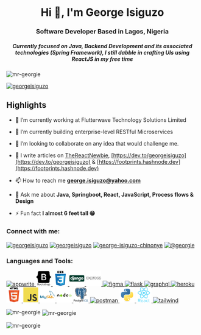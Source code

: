 <h1 align="center">Hi 👋, I'm George Isiguzo</h1>
<h3 align="center">Software Developer Based in Lagos, Nigeria</h3>
<h5 align="center">Currently focused on Java, Backend Development and its associated technologies (Spring Framework), I still dabble in crafting UIs using ReactJS in my free time</h5>

<p align="left"> <img src="https://komarev.com/ghpvc/?username=mr-georgie&label=Profile%20views&color=0e75b6&style=flat" alt="mr-georgie" /> </p>

<p align="left"> <a href="https://twitter.com/georgeisiguzo" target="blank"><img src="https://img.shields.io/twitter/follow/georgeisiguzo?logo=twitter&style=for-the-badge" alt="georgeisiguzo" /></a> </p>

## Highlights

- 🔭 I’m currently working at Flutterwave Technology Solutions Limited

- 🌱 I’m currently building enterprise-level RESTful Microservices

- 👯 I’m looking to collaborate on any idea that would challenge me.

- 📝 I write articles on [TheReactNewbie](https://thereactnewbie.xyz/), [https://dev.to/georgeisiguzo](https://dev.to/georgeisiguzo) & [https://footprints.hashnode.dev](https://footprints.hashnode.dev)

- 📫 How to reach me **george.isiguzo@yahoo.com**

- 💬 Ask me about **Java, Springboot, React, JavaScript, Process flows & Design**

- ⚡ Fun fact **I almost 6 feet tall 😁**

<h3 align="left">Connect with me:</h3>
<p align="left">
<a href="https://dev.to/georgeisiguzo" target="blank"><img align="center" src="https://raw.githubusercontent.com/rahuldkjain/github-profile-readme-generator/master/src/images/icons/Social/devto.svg" alt="georgeisiguzo" height="30" width="40" /></a>
<a href="https://twitter.com/georgeisiguzo" target="blank"><img align="center" src="https://raw.githubusercontent.com/rahuldkjain/github-profile-readme-generator/master/src/images/icons/Social/twitter.svg" alt="georgeisiguzo" height="30" width="40" /></a>
<a href="https://linkedin.com/in/george-isiguzo-chinonye" target="blank"><img align="center" src="https://raw.githubusercontent.com/rahuldkjain/github-profile-readme-generator/master/src/images/icons/Social/linked-in-alt.svg" alt="george-isiguzo-chinonye" height="30" width="40" /></a>
<a href="https://hashnode.com/@georgie" target="blank"><img align="center" src="https://raw.githubusercontent.com/rahuldkjain/github-profile-readme-generator/master/src/images/icons/Social/hashnode.svg" alt="@georgie" height="30" width="40" /></a>
</p>

<h3 align="left">Languages and Tools:</h3>
<p align="left"> <a href="https://appwrite.io" target="_blank" rel="noreferrer"> <img src="https://www.vectorlogo.zone/logos/appwriteio/appwriteio-icon.svg" alt="appwrite" width="40" height="40"/> </a> <a href="https://getbootstrap.com" target="_blank" rel="noreferrer"> <img src="https://raw.githubusercontent.com/devicons/devicon/master/icons/bootstrap/bootstrap-plain-wordmark.svg" alt="bootstrap" width="40" height="40"/> </a> <a href="https://www.w3schools.com/css/" target="_blank" rel="noreferrer"> <img src="https://raw.githubusercontent.com/devicons/devicon/master/icons/css3/css3-original-wordmark.svg" alt="css3" width="40" height="40"/> </a> <a href="https://www.djangoproject.com/" target="_blank" rel="noreferrer"> <img src="https://raw.githubusercontent.com/devicons/devicon/master/icons/django/django-original.svg" alt="django" width="40" height="40"/> </a> <a href="https://expressjs.com" target="_blank" rel="noreferrer"> <img src="https://raw.githubusercontent.com/devicons/devicon/master/icons/express/express-original-wordmark.svg" alt="express" width="40" height="40"/> </a> <a href="https://www.figma.com/" target="_blank" rel="noreferrer"> <img src="https://www.vectorlogo.zone/logos/figma/figma-icon.svg" alt="figma" width="40" height="40"/> </a> <a href="https://flask.palletsprojects.com/" target="_blank" rel="noreferrer"> <img src="https://www.vectorlogo.zone/logos/pocoo_flask/pocoo_flask-icon.svg" alt="flask" width="40" height="40"/> </a> <a href="https://graphql.org" target="_blank" rel="noreferrer"> <img src="https://www.vectorlogo.zone/logos/graphql/graphql-icon.svg" alt="graphql" width="40" height="40"/> </a> <a href="https://heroku.com" target="_blank" rel="noreferrer"> <img src="https://www.vectorlogo.zone/logos/heroku/heroku-icon.svg" alt="heroku" width="40" height="40"/> </a> <a href="https://www.w3.org/html/" target="_blank" rel="noreferrer"> <img src="https://raw.githubusercontent.com/devicons/devicon/master/icons/html5/html5-original-wordmark.svg" alt="html5" width="40" height="40"/> </a> <a href="https://developer.mozilla.org/en-US/docs/Web/JavaScript" target="_blank" rel="noreferrer"> <img src="https://raw.githubusercontent.com/devicons/devicon/master/icons/javascript/javascript-original.svg" alt="javascript" width="40" height="40"/> </a> <a href="https://www.mysql.com/" target="_blank" rel="noreferrer"> <img src="https://raw.githubusercontent.com/devicons/devicon/master/icons/mysql/mysql-original-wordmark.svg" alt="mysql" width="40" height="40"/> </a> <a href="https://nodejs.org" target="_blank" rel="noreferrer"> <img src="https://raw.githubusercontent.com/devicons/devicon/master/icons/nodejs/nodejs-original-wordmark.svg" alt="nodejs" width="40" height="40"/> </a> <a href="https://www.postgresql.org" target="_blank" rel="noreferrer"> <img src="https://raw.githubusercontent.com/devicons/devicon/master/icons/postgresql/postgresql-original-wordmark.svg" alt="postgresql" width="40" height="40"/> </a> <a href="https://postman.com" target="_blank" rel="noreferrer"> <img src="https://www.vectorlogo.zone/logos/getpostman/getpostman-icon.svg" alt="postman" width="40" height="40"/> </a> <a href="https://www.python.org" target="_blank" rel="noreferrer"> <img src="https://raw.githubusercontent.com/devicons/devicon/master/icons/python/python-original.svg" alt="python" width="40" height="40"/> </a> <a href="https://reactjs.org/" target="_blank" rel="noreferrer"> <img src="https://raw.githubusercontent.com/devicons/devicon/master/icons/react/react-original-wordmark.svg" alt="react" width="40" height="40"/> </a> <a href="https://tailwindcss.com/" target="_blank" rel="noreferrer"> <img src="https://www.vectorlogo.zone/logos/tailwindcss/tailwindcss-icon.svg" alt="tailwind" width="40" height="40"/> </a> </p>

<p><img align="left" src="https://github-readme-stats.vercel.app/api/top-langs?username=mr-georgie&show_icons=true&locale=en&layout=compact" alt="mr-georgie" /></p>

<p>&nbsp;<img align="center" src="https://github-readme-stats.vercel.app/api?username=mr-georgie&show_icons=true&locale=en" alt="mr-georgie" /></p>

<p><img align="center" src="https://github-readme-streak-stats.herokuapp.com/?user=mr-georgie&" alt="mr-georgie" /></p>
